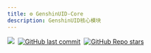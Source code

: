 ```yaml
---
title: ⚙️ GenshinUID-Core
description: GenshinUID核心模块
---
```


<a href="https://github.com/Genshin-bots/gsuid_core"><img src="https://img.shields.io/badge/GitHub-GenshinUID-orange?style=for-the-badge&logo=github" /></a>&nbsp;
<a href="https://github.com/Genshin-bots/gsuid_core/commits"><img alt="GitHub last commit" src="https://img.shields.io/github/last-commit/Genshin-bots/gsuid_core?style=for-the-badge" /></a>&nbsp;
<a href="https://github.com/Genshin-bots/gsuid_core"><img alt="GitHub Repo stars" src="https://img.shields.io/github/stars/Genshin-bots/gsuid_core?style=for-the-badge" /></a>&nbsp;